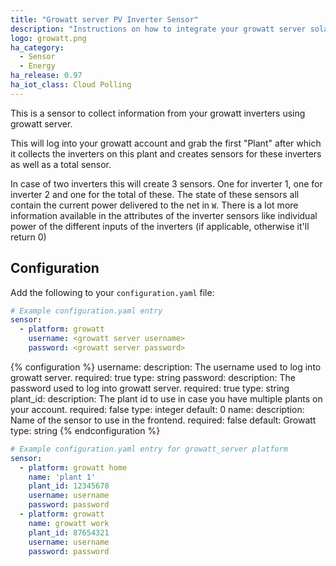 ```yaml
---
title: "Growatt server PV Inverter Sensor"
description: "Instructions on how to integrate your growatt server solar inverter within Home Assistant."
logo: growatt.png
ha_category:
  - Sensor
  - Energy
ha_release: 0.97
ha_iot_class: Cloud Polling
---
```


This is a sensor to collect information from your growatt inverters using growatt server.

This will log into your growatt account and grab the first "Plant" after which it collects the inverters on this plant and creates sensors for these inverters as well as a total sensor.

In case of two inverters this will create 3 sensors. One for inverter 1, one for inverter 2 and one for the total of these. The state of these sensors all contain the current power delivered to the net in `W`. There is a lot more information available in the attributes of the inverter sensors like individual power of the different inputs of the inverters (if applicable, otherwise it'll return 0)

## Configuration

Add the following to your `configuration.yaml` file:

```yaml
# Example configuration.yaml entry
sensor:
  - platform: growatt
    username: <growatt server username>
    password: <growatt server password>
```

{% configuration %}
username:
  description: The username used to log into growatt server.
  required: true
  type: string
password:
  description: The password used to log into growatt server.
  required: true
  type: string
plant_id:
  description: The plant id to use in case you have multiple plants on your account.
  required: false
  type: integer
  default: 0
name:
  description: Name of the sensor to use in the frontend.
  required: false
  default: Growatt
  type: string
{% endconfiguration %}

```yaml
# Example configuration.yaml entry for growatt_server platform
sensor:
  - platform: growatt home
    name: 'plant 1'
    plant_id: 12345678
    username: username
    password: password
  - platform: growatt
    name: growatt work
    plant_id: 87654321
    username: username
    password: password
```
